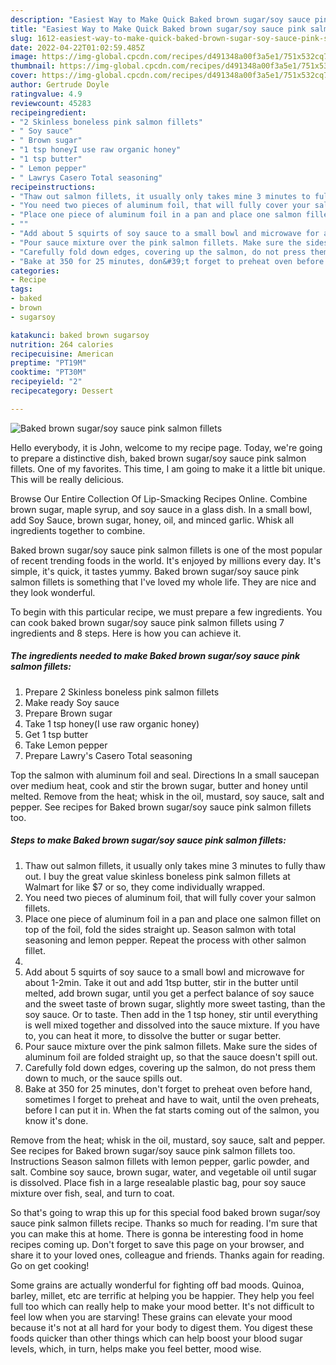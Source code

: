 ```yaml
---
description: "Easiest Way to Make Quick Baked brown sugar/soy sauce pink salmon fillets"
title: "Easiest Way to Make Quick Baked brown sugar/soy sauce pink salmon fillets"
slug: 1612-easiest-way-to-make-quick-baked-brown-sugar-soy-sauce-pink-salmon-fillets
date: 2022-04-22T01:02:59.485Z
image: https://img-global.cpcdn.com/recipes/d491348a00f3a5e1/751x532cq70/baked-brown-sugarsoy-sauce-pink-salmon-fillets-recipe-main-photo.jpg
thumbnail: https://img-global.cpcdn.com/recipes/d491348a00f3a5e1/751x532cq70/baked-brown-sugarsoy-sauce-pink-salmon-fillets-recipe-main-photo.jpg
cover: https://img-global.cpcdn.com/recipes/d491348a00f3a5e1/751x532cq70/baked-brown-sugarsoy-sauce-pink-salmon-fillets-recipe-main-photo.jpg
author: Gertrude Doyle
ratingvalue: 4.9
reviewcount: 45283
recipeingredient:
- "2 Skinless boneless pink salmon fillets"
- " Soy sauce"
- " Brown sugar"
- "1 tsp honeyI use raw organic honey"
- "1 tsp butter"
- " Lemon pepper"
- " Lawrys Casero Total seasoning"
recipeinstructions:
- "Thaw out salmon fillets, it usually only takes mine 3 minutes to fully thaw out. I buy the great value skinless boneless pink salmon fillets at Walmart for like $7 or so, they come individually wrapped."
- "You need two pieces of aluminum foil, that will fully cover your salmon fillets."
- "Place one piece of aluminum foil in a pan and place one salmon fillet on top of the foil, fold the sides straight up. Season salmon with total seasoning and lemon pepper. Repeat the process with other salmon fillet."
- ""
- "Add about 5 squirts of soy sauce to a small bowl and microwave for about 1-2min. Take it out and add 1tsp butter, stir in the butter until melted, add brown sugar, until you get a perfect balance of soy sauce and the sweet taste of brown sugar, slightly more sweet tasting, than the soy sauce. Or to taste. Then add in the 1 tsp honey, stir until everything is well mixed together and dissolved into the sauce mixture. If you have to, you can heat it more, to dissolve the butter or sugar better."
- "Pour sauce mixture over the pink salmon fillets. Make sure the sides of aluminum foil are folded straight up, so that the sauce doesn&#39;t spill out."
- "Carefully fold down edges, covering up the salmon, do not press them down to much, or the sauce spills out."
- "Bake at 350 for 25 minutes, don&#39;t forget to preheat oven before hand, sometimes I forget to preheat and have to wait, until the oven preheats, before I can put it in. When the fat starts coming out of the salmon, you know it&#39;s done."
categories:
- Recipe
tags:
- baked
- brown
- sugarsoy

katakunci: baked brown sugarsoy 
nutrition: 264 calories
recipecuisine: American
preptime: "PT19M"
cooktime: "PT30M"
recipeyield: "2"
recipecategory: Dessert

---
```



![Baked brown sugar/soy sauce pink salmon fillets](https://img-global.cpcdn.com/recipes/d491348a00f3a5e1/751x532cq70/baked-brown-sugarsoy-sauce-pink-salmon-fillets-recipe-main-photo.jpg)

Hello everybody, it is John, welcome to my recipe page. Today, we're going to prepare a distinctive dish, baked brown sugar/soy sauce pink salmon fillets. One of my favorites. This time, I am going to make it a little bit unique. This will be really delicious.

Browse Our Entire Collection Of Lip-Smacking Recipes Online. Combine brown sugar, maple syrup, and soy sauce in a glass dish. In a small bowl, add Soy Sauce, brown sugar, honey, oil, and minced garlic. Whisk all ingredients together to combine.

Baked brown sugar/soy sauce pink salmon fillets is one of the most popular of recent trending foods in the world. It's enjoyed by millions every day. It's simple, it's quick, it tastes yummy. Baked brown sugar/soy sauce pink salmon fillets is something that I've loved my whole life. They are nice and they look wonderful.


To begin with this particular recipe, we must prepare a few ingredients. You can cook baked brown sugar/soy sauce pink salmon fillets using 7 ingredients and 8 steps. Here is how you can achieve it.

<!--inarticleads1-->

##### The ingredients needed to make Baked brown sugar/soy sauce pink salmon fillets:

1. Prepare 2 Skinless boneless pink salmon fillets
1. Make ready  Soy sauce
1. Prepare  Brown sugar
1. Take 1 tsp honey(I use raw organic honey)
1. Get 1 tsp butter
1. Take  Lemon pepper
1. Prepare  Lawry&#39;s Casero Total seasoning


Top the salmon with aluminum foil and seal. Directions In a small saucepan over medium heat, cook and stir the brown sugar, butter and honey until melted. Remove from the heat; whisk in the oil, mustard, soy sauce, salt and pepper. See recipes for Baked brown sugar/soy sauce pink salmon fillets too. 

<!--inarticleads2-->

##### Steps to make Baked brown sugar/soy sauce pink salmon fillets:

1. Thaw out salmon fillets, it usually only takes mine 3 minutes to fully thaw out. I buy the great value skinless boneless pink salmon fillets at Walmart for like $7 or so, they come individually wrapped.
1. You need two pieces of aluminum foil, that will fully cover your salmon fillets.
1. Place one piece of aluminum foil in a pan and place one salmon fillet on top of the foil, fold the sides straight up. Season salmon with total seasoning and lemon pepper. Repeat the process with other salmon fillet.
1. 
1. Add about 5 squirts of soy sauce to a small bowl and microwave for about 1-2min. Take it out and add 1tsp butter, stir in the butter until melted, add brown sugar, until you get a perfect balance of soy sauce and the sweet taste of brown sugar, slightly more sweet tasting, than the soy sauce. Or to taste. Then add in the 1 tsp honey, stir until everything is well mixed together and dissolved into the sauce mixture. If you have to, you can heat it more, to dissolve the butter or sugar better.
1. Pour sauce mixture over the pink salmon fillets. Make sure the sides of aluminum foil are folded straight up, so that the sauce doesn&#39;t spill out.
1. Carefully fold down edges, covering up the salmon, do not press them down to much, or the sauce spills out.
1. Bake at 350 for 25 minutes, don&#39;t forget to preheat oven before hand, sometimes I forget to preheat and have to wait, until the oven preheats, before I can put it in. When the fat starts coming out of the salmon, you know it&#39;s done.


Remove from the heat; whisk in the oil, mustard, soy sauce, salt and pepper. See recipes for Baked brown sugar/soy sauce pink salmon fillets too. Instructions Season salmon fillets with lemon pepper, garlic powder, and salt. Combine soy sauce, brown sugar, water, and vegetable oil until sugar is dissolved. Place fish in a large resealable plastic bag, pour soy sauce mixture over fish, seal, and turn to coat. 

So that's going to wrap this up for this special food baked brown sugar/soy sauce pink salmon fillets recipe. Thanks so much for reading. I'm sure that you can make this at home. There is gonna be interesting food in home recipes coming up. Don't forget to save this page on your browser, and share it to your loved ones, colleague and friends. Thanks again for reading. Go on get cooking!

Some grains are actually wonderful for fighting off bad moods. Quinoa, barley, millet, etc are terrific at helping you be happier. They help you feel full too which can really help to make your mood better. It's not difficult to feel low when you are starving! These grains can elevate your mood because it's not at all hard for your body to digest them. You digest these foods quicker than other things which can help boost your blood sugar levels, which, in turn, helps make you feel better, mood wise.
